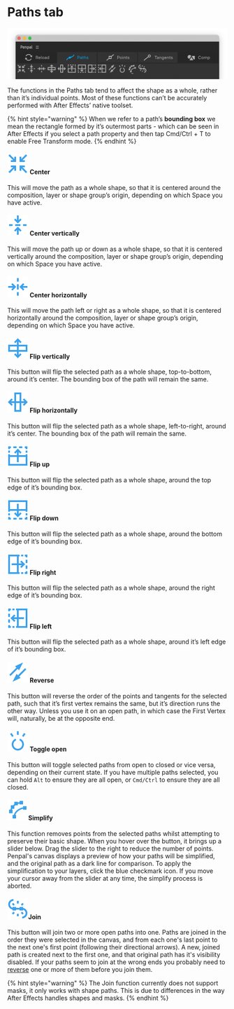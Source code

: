 # Paths tab

![](.gitbook/assets/pathstab.png)

The functions in the Paths tab tend to affect the shape as a whole, rather than it’s individual points. Most of these functions can’t be accurately performed with After Effects’ native toolset.

{% hint style="warning" %}
When we refer to a path’s **bounding box** we mean the rectangle formed by it’s outermost parts - which can be seen in After Effects if you select a path property and then tap Cmd/Ctrl + T to enable Free Transform mode.
{% endhint %}

#### <img src=".gitbook/assets/paths - center.svg" alt="" data-size="line"> Center

This will move the path as a whole shape, so that it is centered around the composition, layer or shape group’s origin, depending on which Space you have active.&#x20;

#### <img src=".gitbook/assets/paths - centerV.svg" alt="" data-size="line"> Center vertically

This will move the path up or down as a whole shape, so that it is centered vertically around the composition, layer or shape group’s origin, depending on which Space you have active.

#### <img src=".gitbook/assets/paths - centerH.svg" alt="" data-size="line"> Center horizontally

This will move the path left or right as a whole shape, so that it is centered horizontally around the composition, layer or shape group’s origin, depending on which Space you have active.

#### <img src=".gitbook/assets/paths - flipV.svg" alt="" data-size="line"> Flip vertically

This button will flip the selected path as a whole shape, top-to-bottom, around it’s center. The bounding box of the path will remain the same.

#### <img src=".gitbook/assets/paths - flipH.svg" alt="" data-size="line"> Flip horizontally

This button will flip the selected path as a whole shape, left-to-right, around it’s center. The bounding box of the path will remain the same.

#### <img src=".gitbook/assets/paths - flipT.svg" alt="" data-size="line"> Flip up

This button will flip the selected path as a whole shape, around the top edge of it’s bounding box.

#### <img src=".gitbook/assets/paths - flipB.svg" alt="" data-size="line"> Flip down

This button will flip the selected path as a whole shape, around the bottom edge of it’s bounding box.

#### <img src=".gitbook/assets/paths - flipR.svg" alt="" data-size="line"> Flip right

This button will flip the selected path as a whole shape, around the right edge of it’s bounding box.

#### <img src=".gitbook/assets/paths - flipL.svg" alt="" data-size="line"> Flip left

This button will flip the selected path as a whole shape, around it’s left edge of it’s bounding box.

#### <img src=".gitbook/assets/paths - reverse.svg" alt="" data-size="line"> Reverse

This button will reverse the order of the points and tangents for the selected path, such that it’s first vertex remains the same, but it’s direction runs the other way. Unless you use it on an open path, in which case the First Vertex will, naturally, be at the opposite end.&#x20;

#### <img src=".gitbook/assets/paths - open.svg" alt="" data-size="line"> Toggle open

This button will toggle selected paths from open to closed or vice versa, depending on their current state. If you have multiple paths selected, you can hold `Alt` to ensure they are all open, or `Cmd/Ctrl` to ensure they are all closed.

#### <img src=".gitbook/assets/paths - simplify.svg" alt="" data-size="line">Simplify

This function removes points from the selected paths whilst attempting to preserve their basic shape. When you hover over the button, it brings up a slider below. Drag the slider to the right to reduce the number of points. Penpal's canvas displays a preview of how your paths will be simplified, and the original path as a dark line for comparison. To apply the simplification to your layers, click the blue checkmark icon. If you move your cursor away from the slider at any time, the simplify process is aborted.

#### <img src=".gitbook/assets/paths - join.svg" alt="" data-size="line">Join

This button will join two or more open paths into one. Paths are joined in the order they were selected in the canvas, and from each one's last point to the next one's first point (following their directional arrows). A new, joined path is created next to the first one, and that original path has it's visibility disabled. If your paths seem to join at the wrong ends you probably need to [reverse](path-tab.md#reverse) one or more of them before you join them.

{% hint style="warning" %}
The Join function currently does not support masks, it only works with shape paths. This is due to differences in the way After Effects handles shapes and masks.
{% endhint %}

